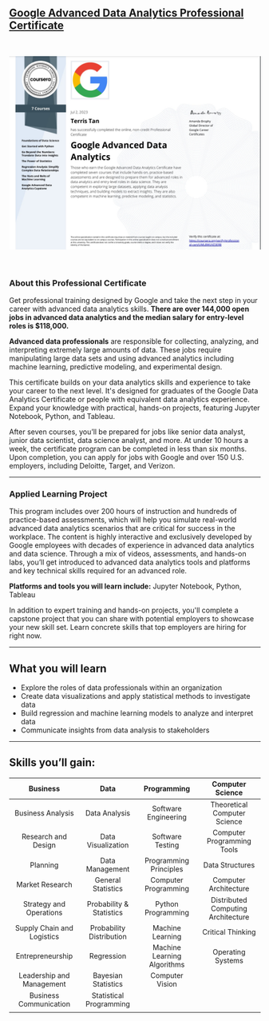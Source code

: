 ## [Google Advanced Data Analytics Professional Certificate](https://www.coursera.org/programs/smu-software-engineering-wsdeg-uhmy4/professional-certificates/google-advanced-data-analytics)

<br>

![img](Specialization_Certificate.jpg)

<br>

### About this Professional Certificate

Get professional training designed by Google and take the next step in your career with advanced data analytics skills. **There are over 144,000 open jobs in advanced data analytics and the median salary for entry-level roles is $118,000.**

**Advanced data professionals** are responsible for collecting, analyzing, and interpreting extremely large amounts of data. These jobs require manipulating large data sets and using advanced analytics including machine learning, predictive modeling, and experimental design.

This certificate builds on your data analytics skills and experience to take your career to the next level. It's designed for graduates of the
Google Data Analytics Certificate or people with equivalent data analytics experience. Expand your knowledge with practical, hands-on projects, featuring Jupyter Notebook, Python, and Tableau.

After seven courses, you’ll be prepared for jobs like senior data analyst, junior data scientist, data science analyst, and more. At under 10 hours a week, the certificate program can be completed in less than six months. Upon completion, you can apply for jobs with Google and over 150 U.S. employers, including Deloitte, Target, and Verizon.

---

### Applied Learning Project

This program includes over 200 hours of instruction and hundreds of practice-based assessments, which will help you simulate real-world advanced data analytics scenarios that are critical for success in the workplace. The content is highly interactive and exclusively developed by Google employees with decades of experience in advanced data analytics and data science. Through a mix of videos, assessments, and hands-on labs, you’ll get introduced to advanced data analytics tools and platforms and key technical skills required for an advanced role.

**Platforms and tools you will learn include:** Jupyter Notebook, Python, Tableau

In addition to expert training and hands-on projects, you'll complete a capstone project that you can share with potential employers to showcase your new skill set. Learn concrete skills that top employers are hiring for right now.

---

## What you will learn

- Explore the roles of data professionals within an organization
- Create data visualizations and apply statistical methods to investigate data
- Build regression and machine learning models to analyze and interpret data
- Communicate insights from data analysis to stakeholders

---

## Skills you’ll gain:

|        **Business**        |         **Data**         |       **Programming**       |        **Computer Science**        |
| :------------------------: | :----------------------: | :-------------------------: | :--------------------------------: |
|     Business Analysis      |      Data Analysis       |    Software Engineering     |    Theoretical Computer Science    |
|    Research and Design     |    Data Visualization    |      Software Testing       |     Computer Programming Tools     |
|          Planning          |     Data Management      |   Programming Principles    |          Data Structures           |
|      Market Research       |    General Statistics    |    Computer Programming     |       Computer Architecture        |
|  Strategy and Operations   | Probability & Statistics |     Python Programming      | Distributed Computing Architecture |
| Supply Chain and Logistics | Probability Distribution |      Machine Learning       |         Critical Thinking          |
|      Entrepreneurship      |        Regression        | Machine Learning Algorithms |         Operating Systems          |
| Leadership and Management  |   Bayesian Statistics    |       Computer Vision       |                                    |
|   Business Communication   | Statistical Programming  |                             |                                    |
|                            |                          |                             |                                    |
